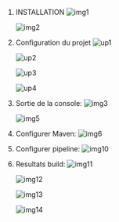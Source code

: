 1. INSTALLATION
   ![img1](https://github.com/thiambabel19/kubernetes-project/assets/95770196/6471c824-5abf-4192-8fdb-22f726ae7554)

   ![img2](https://github.com/thiambabel19/kubernetes-project/assets/95770196/a7066999-782a-40b5-89b2-d1154569d00a)

2. Configuration du projet
   ![up1](https://github.com/thiambabel19/kubernetes-project/assets/95770196/e5f20f50-80d3-48b5-80d9-8c09b49d021e)

   ![up2](https://github.com/thiambabel19/kubernetes-project/assets/95770196/1c0d18de-9a1d-4f9e-b461-0041798ad158)

   ![up3](https://github.com/thiambabel19/kubernetes-project/assets/95770196/5189d1ef-64f9-4d7f-8831-4d25581482e8)

   ![up4](https://github.com/thiambabel19/kubernetes-project/assets/95770196/6e939270-fd44-4eb0-aa95-ec7c6438f726)

3. Sortie de la console:
   ![img3](https://github.com/thiambabel19/kubernetes-project/assets/95770196/377fb7da-225f-49ad-870d-0167aee3a8cf)

   ![img5](https://github.com/thiambabel19/kubernetes-project/assets/95770196/c3ab7e0b-422d-4c38-a24e-75c164d815b7)

4. Configurer Maven:
   ![img6](https://github.com/thiambabel19/kubernetes-project/assets/95770196/a4d47e55-ddbb-4008-a446-9e516b7c9fa0)

5. Configurer pipeline:
   ![img10](https://github.com/thiambabel19/kubernetes-project/assets/95770196/154f0648-674c-4888-82a4-ea3c8b86dec9)

6. Resultats build:
   ![img11](https://github.com/thiambabel19/kubernetes-project/assets/95770196/599104d6-6b27-4aac-96f5-2bd2c93f441b)

   ![img12](https://github.com/thiambabel19/kubernetes-project/assets/95770196/a8ff3b01-a903-4c75-a883-fa6f5f199cc1)

   ![img13](https://github.com/thiambabel19/kubernetes-project/assets/95770196/08f5a100-92e0-4ecd-8d2d-a9ce95cfbb23)

   ![img14](https://github.com/thiambabel19/kubernetes-project/assets/95770196/70191941-c5fa-439e-8018-a0a02ce712b0)

